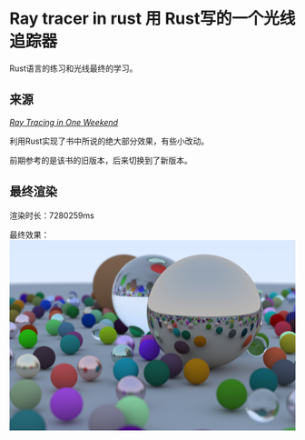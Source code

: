 # Ray tracer in rust 用 Rust写的一个光线追踪器

Rust语言的练习和光线最终的学习。

## 来源

[_Ray Tracing in One Weekend_](https://raytracing.github.io/books/RayTracingInOneWeekend.html)

利用Rust实现了书中所说的绝大部分效果，有些小改动。

前期参考的是该书的旧版本，后来切换到了新版本。

## 最终渲染

渲染时长：7280259ms

最终效果：
![final](./final.png)